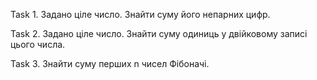 Task 1. Задано ціле число. Знайти суму його непарних цифр.

Task 2. Задано ціле число. Знайти суму одиниць у двійковому записі цього числа.

Task 3. Знайти суму перших n чисел Фібоначі.
